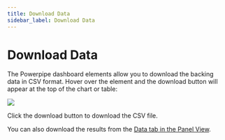 ```yaml
---
title: Download Data
sidebar_label: Download Data
---
```


# Download Data

The Powerpipe dashboard elements allow you to download the backing data in CSV format. Hover over the element and the download button will appear at the top of the chart or table:   

![](/images/docs/cost_chart_with_expander.png)


Click the download button to download the CSV file.

You can also download the results from the [Data tab in the Panel View](http://localhost:3000/docs/run/dashboard/panel#data).